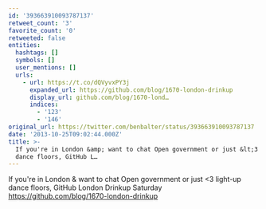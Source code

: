 ```yaml
---
id: '393663910093787137'
retweet_count: '3'
favorite_count: '0'
retweeted: false
entities:
  hashtags: []
  symbols: []
  user_mentions: []
  urls:
    - url: https://t.co/dQVyvxPY3j
      expanded_url: https://github.com/blog/1670-london-drinkup
      display_url: github.com/blog/1670-lond…
      indices:
        - '123'
        - '146'
original_url: https://twitter.com/benbalter/status/393663910093787137
date: '2013-10-25T09:02:44.000Z'
title: >-
  If you're in London &amp; want to chat Open government or just &lt;3 light-up
  dance floors, GitHub L…
---
```


If you're in London &amp; want to chat Open government or just &lt;3 light-up dance floors, GitHub London Drinkup Saturday https://github.com/blog/1670-london-drinkup